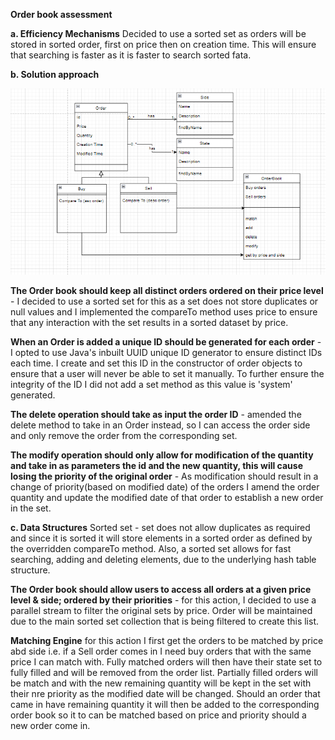 **Order book assessment**

**a. Efficiency Mechanisms**
Decided to use a sorted set as orders will be stored in sorted order, first on price then on creation time.
This will ensure that searching is faster as it is faster to search sorted fata. 

**b. Solution approach**

![img.png](img.png)

**The Order book should keep all distinct orders ordered on their price level** -
I decided to use a sorted set for this as a set does not store duplicates or null values
and I implemented the compareTo method uses price to ensure that any interaction with the 
set results in a sorted dataset by price.

**When an Order is added a unique ID should be generated for each order** -
I opted to use Java's inbuilt UUID unique ID generator to ensure distinct IDs each time. 
I create and set this ID in the constructor of order objects to ensure that a user will never be able 
to set it manually. To further ensure the integrity of the ID I did not add a set method as this value is 
'system' generated.

**The delete operation should take as input the order ID** -
amended the delete method to take in an Order instead, so I can access the order side and only remove the order 
from the corresponding set.

**The modify operation should only allow for modification of the quantity and take in as parameters 
the id and the new quantity, this will cause losing the priority of the original order** -
As modification should result in a change of priority(based on modified date) of the orders I amend the order quantity 
and update the modified date of that order to establish a new order in the set. 

**c. Data Structures**
Sorted set - set does not allow duplicates as required and since it is sorted
it will store elements in a sorted order as defined by the overridden compareTo method.
Also, a sorted set allows for fast searching, adding and deleting elements, due to the underlying 
hash table structure.

**The Order book should allow users to access all orders at a given price level & side; 
ordered by their priorities** -
for this action, I decided to use a parallel stream to filter the original sets by price. 
Order will be maintained due to the main sorted set collection that is being filtered to create this list. 

**Matching Engine**
for this action I first get the orders to be matched by price abd side i.e. if a Sell order comes in 
I need buy orders that with the same price I can match with. Fully matched orders will then have their state
set to fully filled and will be removed from the order list. Partially filled orders will be match and with the new 
remaining quantity will be kept in the set with their nre priority as the modified date will be changed. 
Should an order that came in have remaining quantity it will then be added to the corresponding order book so it to can be 
matched based on price and priority should a new order come in. 